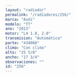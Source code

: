 ```yaml
---
layout: "radiador"
permalink: "/radiadores/256/"
marca: "Audi"
modelo: "TT"
ano: "2013"
motor: "L4 1.8, 2.0"
transmision: "Automática"
parte: "434060"
clima: "Con clima"
alto: "25 5/8"
ancho: "17 3/4"
observaciones: ""
id: "256"
---
```


